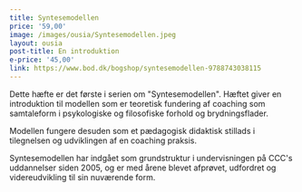 ```yaml
---
title: Syntesemodellen
price: '59,00'
image: /images/ousia/Syntesemodellen.jpeg
layout: ousia
post-title: En introduktion
e-price: '45,00'
link: https://www.bod.dk/bogshop/syntesemodellen-9788743038115
---
```


Dette hæfte er det første i serien om "Syntesemodellen". Hæftet giver en introduktion til modellen som er teoretisk fundering af coaching som samtaleform i psykologiske og filosofiske forhold og brydningsflader.

Modellen fungere desuden som et pædagogisk didaktisk stillads i tilegnelsen og udviklingen af en coaching praksis.

Syntesemodellen har indgået som grundstruktur i undervisningen på CCC's uddannelser siden 2005, og er med årene blevet afprøvet, udfordret og videreudvikling til sin nuværende form.